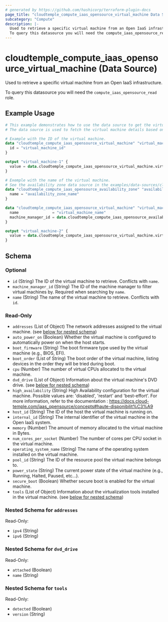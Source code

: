 ```yaml
---
# generated by https://github.com/hashicorp/terraform-plugin-docs
page_title: "cloudtemple_compute_iaas_opensource_virtual_machine Data Source - terraform-provider-cloudtemple"
subcategory: "Compute"
description: |-
  Used to retrieve a specific virtual machine from an Open IaaS infrastructure.
  To query this datasource you will need the compute_iaas_opensource_read role.
---
```


# cloudtemple_compute_iaas_opensource_virtual_machine (Data Source)

Used to retrieve a specific virtual machine from an Open IaaS infrastructure.

To query this datasource you will need the `compute_iaas_opensource_read` role.

## Example Usage

```terraform
# This example demonstrates how to use the data source to get the virtual machine details.
# The data source is used to fetch the virtual machine details based on the virtual machine ID or name and availability zone.

# Example with the ID of the virtual machine.
data "cloudtemple_compute_iaas_opensource_virtual_machine" "virtual_machine-1" {
  id = "virtual_machine_id"
}

output "virtual_machine-1" {
  value = data.cloudtemple_compute_iaas_opensource_virtual_machine.virtual_machine-1
}

# Exemple with the name of the virtual machine.
# See the availability zone data source in the examples/data-sources/cloudtemple_compute_iaas_opensource_availability_zone/data-source.tf file.
data "cloudtemple_compute_iaas_opensource_availability_zone" "availability_zone" {
  name = "availability_zone_name"
}

data "cloudtemple_compute_iaas_opensource_virtual_machine" "virtual_machine-2" {
  name               = "virtual_machine_name"
  machine_manager_id = data.cloudtemple_compute_iaas_opensource_availability_zone.availability_zone.id
}

output "virtual_machine-2" {
  value = data.cloudtemple_compute_iaas_opensource_virtual_machine.virtual_machine-2
}
```

<!-- schema generated by tfplugindocs -->
## Schema

### Optional

- `id` (String) The ID of the virtual machine to retrieve. Conflicts with `name`.
- `machine_manager_id` (String) The ID of the machine manager to filter virtual machines by. Required when searching by `name`.
- `name` (String) The name of the virtual machine to retrieve. Conflicts with `id`.

### Read-Only

- `addresses` (List of Object) The network addresses assigned to the virtual machine. (see [below for nested schema](#nestedatt--addresses))
- `auto_power_on` (Boolean) Whether the virtual machine is configured to automatically power on when the host starts.
- `boot_firmware` (String) The boot firmware type used by the virtual machine (e.g., BIOS, EFI).
- `boot_order` (List of String) The boot order of the virtual machine, listing devices in the order they will be tried during boot.
- `cpu` (Number) The number of virtual CPUs allocated to the virtual machine.
- `dvd_drive` (List of Object) Information about the virtual machine's DVD drive. (see [below for nested schema](#nestedatt--dvd_drive))
- `high_availability` (String) High Availability configuration for the virtual machine. Possible values are: 'disabled', 'restart' and 'best-effort'. For more information, refer to the documentation : https://docs.cloud-temple.com/iaas_opensource/concepts#haute-disponibilit%C3%A9
- `host_id` (String) The ID of the host the virtual machine is running on.
- `internal_id` (String) The internal identifier of the virtual machine in the Open IaaS system.
- `memory` (Number) The amount of memory allocated to the virtual machine in Bytes.
- `num_cores_per_socket` (Number) The number of cores per CPU socket in the virtual machine.
- `operating_system_name` (String) The name of the operating system installed on the virtual machine.
- `pool_id` (String) The ID of the resource pool the virtual machine belongs to.
- `power_state` (String) The current power state of the virtual machine (e.g., Running, Halted, Paused, etc...).
- `secure_boot` (Boolean) Whether secure boot is enabled for the virtual machine.
- `tools` (List of Object) Information about the virtualization tools installed in the virtual machine. (see [below for nested schema](#nestedatt--tools))

<a id="nestedatt--addresses"></a>
### Nested Schema for `addresses`

Read-Only:

- `ipv4` (String)
- `ipv6` (String)


<a id="nestedatt--dvd_drive"></a>
### Nested Schema for `dvd_drive`

Read-Only:

- `attached` (Boolean)
- `name` (String)


<a id="nestedatt--tools"></a>
### Nested Schema for `tools`

Read-Only:

- `detected` (Boolean)
- `version` (String)


